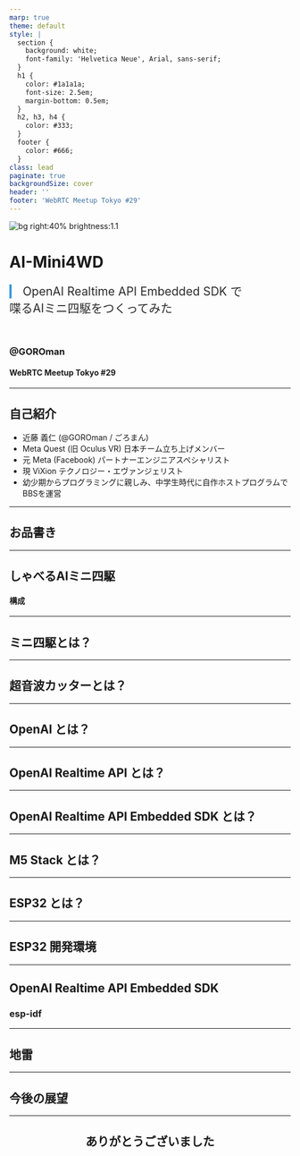 ```yaml
---
marp: true
theme: default
style: |
  section {
    background: white;
    font-family: 'Helvetica Neue', Arial, sans-serif;
  }
  h1 {
    color: #1a1a1a;
    font-size: 2.5em;
    margin-bottom: 0.5em;
  }
  h2, h3, h4 {
    color: #333;
  }
  footer {
    color: #666;
  }
class: lead
paginate: true
backgroundSize: cover
header: ''
footer: 'WebRTC Meetup Tokyo #29'
---
```


<!-- _class: lead -->

![bg right:40% brightness:1.1](https://raw.githubusercontent.com/GOROman/AI-Mini4WD/main/docs/images/mini4wd.jpg)

# AI-Mini4WD

<span style="font-size: 1.5em; color: #2B2B2B; border-left: 4px solid #3498db; padding-left: 20px">OpenAI Realtime API Embedded SDK で<br>喋るAIミニ四駆をつくってみた</span>

<br>

### @GOROman
#### WebRTC Meetup Tokyo #29

---

## 自己紹介

- 近藤 義仁 (@GOROman / ごろまん)
- Meta Quest (旧 Oculus VR) 日本チーム立ち上げメンバー
- 元 Meta (Facebook) パートナーエンジニアスペシャリスト
- 現 ViXion テクノロジー・エヴァンジェリスト
- 幼少期からプログラミングに親しみ、中学生時代に自作ホストプログラムでBBSを運営

---
## お品書き
---
## しゃべるAIミニ四駆
#### 構成

---
## ミニ四駆とは？
---
## 超音波カッターとは？
---
## OpenAI とは？
---
## OpenAI Realtime API とは？
---
## OpenAI Realtime API Embedded SDK とは？
---
## M5 Stack とは？
---
## ESP32 とは？
---
## ESP32 開発環境
---
## OpenAI Realtime API Embedded SDK

### esp-idf
---
## 地雷
---
## 今後の展望
---
<h2><center>ありがとうございました</center></h2>
